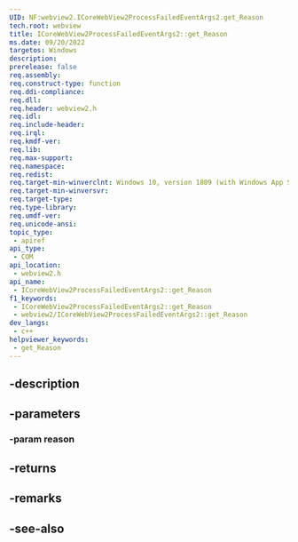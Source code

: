 ```yaml
---
UID: NF:webview2.ICoreWebView2ProcessFailedEventArgs2.get_Reason
tech.root: webview
title: ICoreWebView2ProcessFailedEventArgs2::get_Reason
ms.date: 09/20/2022
targetos: Windows
description: 
prerelease: false
req.assembly: 
req.construct-type: function
req.ddi-compliance: 
req.dll: 
req.header: webview2.h
req.idl: 
req.include-header: 
req.irql: 
req.kmdf-ver: 
req.lib: 
req.max-support: 
req.namespace: 
req.redist: 
req.target-min-winverclnt: Windows 10, version 1809 (with Windows App SDK 1.1 or later)
req.target-min-winversvr: 
req.target-type: 
req.type-library: 
req.umdf-ver: 
req.unicode-ansi: 
topic_type:
 - apiref
api_type:
 - COM
api_location:
 - webview2.h
api_name:
 - ICoreWebView2ProcessFailedEventArgs2::get_Reason
f1_keywords:
 - ICoreWebView2ProcessFailedEventArgs2::get_Reason
 - webview2/ICoreWebView2ProcessFailedEventArgs2::get_Reason
dev_langs:
 - c++
helpviewer_keywords:
 - get_Reason
---
```


## -description

## -parameters

### -param reason

## -returns

## -remarks

## -see-also


